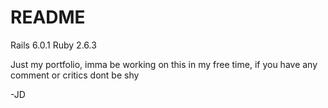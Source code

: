 # README

Rails 6.0.1 
Ruby 2.6.3

Just my portfolio, imma be working on this in my free time, if you have any comment or critics dont be shy 

-JD
